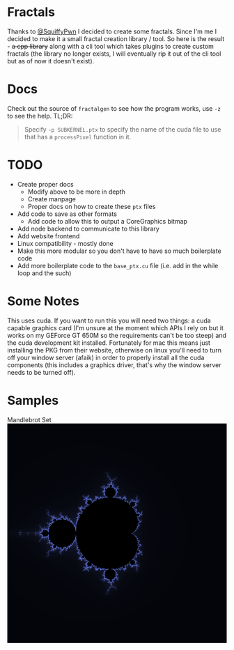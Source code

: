 # Fractals

Thanks to [@SquiffyPwn](https://twitter.com/squiffypwn) I decided to create some fractals. Since I'm me I decided to make it a small fractal creation library / tool. So here is the result - ~~a cpp library~~ along with a cli tool which takes plugins to create custom fractals (the library no longer exists, I will eventually rip it out of the cli tool but as of now it doesn't exist).

# Docs

Check out the source of `fractalgen` to see how the program works, use `-z` to see the help. TL;DR:
> Specify `-p SUBKERNEL.ptx` to specify the name of the cuda file to use that has a `processPixel` function in it.

# TODO

- Create proper docs
  - Modify above to be more in depth
  - Create manpage
  - Proper docs on how to create these `ptx` files
- Add code to save as other formats
  - Add code to allow this to output a CoreGraphics bitmap
- Add node backend to communicate to this library
- Add website frontend
- Linux compatibility - mostly done
- Make this more modular so you don't have to have so much boilerplate code
- Add more boilerplate code to the `base_ptx.cu` file (i.e. add in the while loop and the such)

# Some Notes

This uses cuda. If you want to run this you will need two things: a cuda capable graphics card (I'm unsure at the moment which APIs I rely on but it works on my GEForce GT 650M so the requirements can't be too steep) and the cuda development kit installed. Fortunately for mac this means just installing the PKG from their website, otherwise on linux you'll need to turn off your window server (afaik) in order to properly install all the cuda components (this includes a graphics driver, that's why the window server needs to be turned off).

# Samples

Mandlebrot Set
![Mandlebrot Set](examples/mandlebrot.png)

